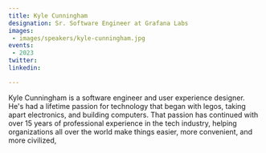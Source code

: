 ```yaml
---
title: Kyle Cunningham
designation: Sr. Software Engineer at Grafana Labs
images: 
 - images/speakers/kyle-cunningham.jpg
events:
 - 2023
twitter: 
linkedin: 

---
```


Kyle Cunningham is a software engineer and user experience designer. He's had a lifetime passion for technology that began with legos, taking apart electronics, and building computers. That passion has continued with over 15 years of professional experience in the tech industry, helping organizations all over the world make things easier, more convenient, and more civilized,
